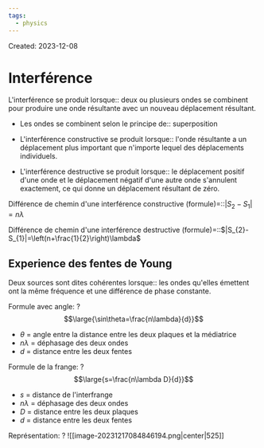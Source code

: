```yaml
---
tags:
  - physics
---
```

Created: 2023-12-08

# Interférence
L'interférence se produit lorsque:: deux ou plusieurs ondes se combinent pour produire une onde résultante avec un nouveau déplacement résultant.
<!--SR:!2024-03-21,57,230-->
- Les ondes se combinent selon le principe de:: superposition
<!--SR:!2024-03-26,67,270-->
- L'interférence constructive se produit lorsque:: l'onde résultante a un déplacement plus important que n'importe lequel des déplacements individuels.
<!--SR:!2024-02-28,49,250-->
- L'interférence destructive se produit lorsque:: le déplacement positif d'une onde et le déplacement négatif d'une autre onde s'annulent exactement, ce qui donne un déplacement résultant de zéro.
<!--SR:!2024-03-22,64,250-->

Différence de chemin d'une interférence constructive (formule)=::$|S_{2}-S_{1}|=n\lambda$
<!--SR:!2024-02-25,47,250-->
Différence de chemin d'une interférence destructive (formule)=::$|S_{2}-S_{1}|=\left(n+\frac{1}{2}\right)\lambda$
<!--SR:!2024-03-09,55,250-->

## Experience des fentes de Young
Deux sources sont dites cohérentes lorsque:: les ondes qu'elles émettent ont la même fréquence et une différence de phase constante.
<!--SR:!2024-02-26,29,170-->

Formule avec angle:
?
$$\large{\sin\theta=\frac{n\lambda}{d}}$$
- $\theta$ = angle entre la distance entre les deux plaques et la médiatrice
- $n\lambda$ = déphasage des deux ondes
- $d$ = distance entre les deux fentes
<!--SR:!2024-02-24,28,207-->

Formule de la frange:
?
$$\large{s=\frac{n\lambda D}{d}}$$
- $s$ = distance de l'interfrange
- $n\lambda$ = déphasage des deux ondes
- $D$ = distance entre les deux plaques
- $d$ = distance entre les deux fentes
<!--SR:!2024-03-05,37,227-->

Représentation:
?
![[image-20231217084846194.png|center|525]]
<!--SR:!2024-02-14,21,187-->

